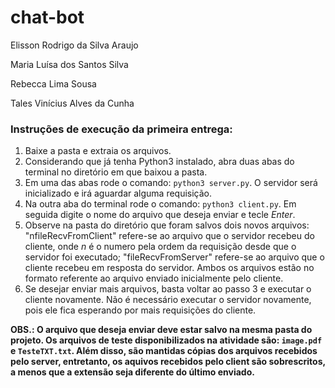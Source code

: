 # chat-bot
Elisson Rodrigo da Silva Araujo

Maria Luísa dos Santos Silva

Rebecca Lima Sousa

Tales Vinícius Alves da Cunha
### Instruções de execução da primeira entrega:
1. Baixe a pasta e extraia os arquivos.
2. Considerando que já tenha Python3 instalado, abra duas abas do terminal no diretório em que baixou a pasta.
3. Em uma das abas rode o comando: `python3 server.py`. O servidor será inicializado e irá aguardar alguma requisição.
4. Na outra aba do terminal rode o comando: `python3 client.py`. Em seguida digite o nome do arquivo que deseja enviar e tecle *Enter*.
5. Observe na pasta do diretório que foram salvos dois novos arquivos: 
          "nfileRecvFromClient" refere-se ao arquivo que o servidor recebeu do cliente, onde *n* é o numero pela ordem da requisição desde que o servidor foi executado;
          "fileRecvFromServer" refere-se ao arquivo que o cliente recebeu em resposta do servidor.
   Ambos os arquivos estão no formato referente ao arquivo enviado inicialmente pelo cliente.
6. Se desejar enviar mais arquivos, basta voltar ao passo 3 e executar o cliente novamente. Não é necessário executar o servidor novamente, pois ele fica esperando por mais requisições do cliente.

**OBS.: O arquivo que deseja enviar deve estar salvo na mesma pasta do projeto. Os arquivos de teste disponibilizados na atividade são: `image.pdf` e `TesteTXT.txt`. Além disso, são mantidas cópias dos arquivos recebidos pelo server, entretanto, os aquivos recebidos pelo client são sobrescritos, a menos que a extensão seja diferente do último enviado.**
